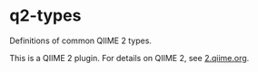 # q2-types

Definitions of common QIIME 2 types.

This is a QIIME 2 plugin. For details on QIIME 2, see [2.qiime.org](http://2.qiime.org).
